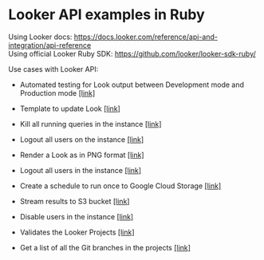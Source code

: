 # Looker API examples in Ruby

Using Looker docs: https://docs.looker.com/reference/api-and-integration/api-reference   
Using official Looker Ruby SDK: https://github.com/looker/looker-sdk-ruby/

Use cases with Looker API:

- Automated testing for Look output between Development mode and Production mode [[link]](https://github.com/DucarrougeR/looker_ruby_examples/blob/master/dev_vs_prod.rb)

- Template to update Look [[link]](https://github.com/DucarrougeR/looker_ruby_examples/blob/master/update_look.rb)

- Kill all running queries in the instance [[link]](https://github.com/DucarrougeR/looker_ruby_examples/blob/master/kill_all_running_queries.rb)

- Logout all users on the instance [[link]](https://github.com/DucarrougeR/looker_ruby_examples/blob/master/logout_all_users.rb)

- Render a Look as in PNG format [[link]](https://github.com/DucarrougeR/looker_ruby_examples/blob/master/render_look_png.rb)

- Logout all users in the instance [[link]](https://github.com/DucarrougeR/looker_ruby_examples/blob/master/logout_all_users.rb)

- Create a schedule to run once to Google Cloud Storage [[link]](https://github.com/DucarrougeR/looker_ruby_examples/blob/master/schedule_once_to_gcs.rb)

- Stream results to S3 bucket [[link]](https://github.com/DucarrougeR/looker_ruby_examples/blob/master/stream_to_s3.rb)

- Disable users in the instance [[link]](https://github.com/DucarrougeR/looker_ruby_examples/blob/master/disable_users.rb)

- Validates the Looker Projects [[link]](https://github.com/DucarrougeR/looker_ruby_examples/blob/master/validate_projects.rb)

- Get a list of all the Git branches in the projects [[link]](https://github.com/DucarrougeR/looker_ruby_examples/blob/master/all_git_branches.rb)

